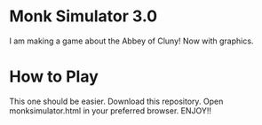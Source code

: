 # Monk Simulator 3.0
I am making a game about the Abbey of Cluny! Now with graphics. 
# How to Play
This one should be easier. Download this repository. Open monksimulator.html in your preferred browser. ENJOY!! 
